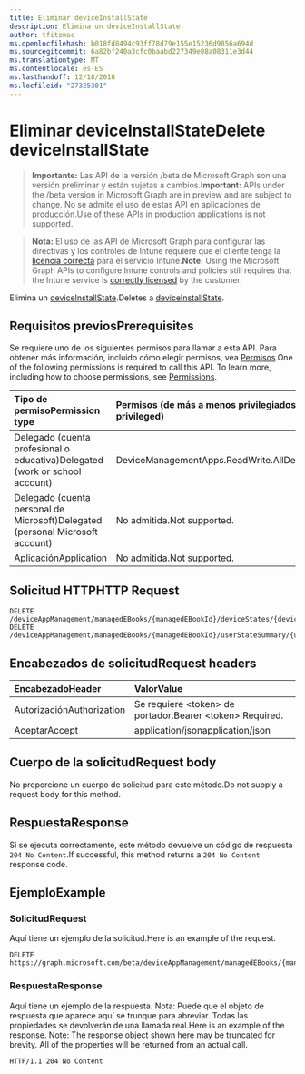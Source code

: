 ```yaml
---
title: Eliminar deviceInstallState
description: Elimina un deviceInstallState.
author: tfitzmac
ms.openlocfilehash: b018fd8494c93ff78d79e155e15236d9856a694d
ms.sourcegitcommit: 6a82bf240a3cfc0baabd227349e08a08311e3d44
ms.translationtype: MT
ms.contentlocale: es-ES
ms.lasthandoff: 12/18/2018
ms.locfileid: "27325301"
---
```

# <a name="delete-deviceinstallstate"></a><span data-ttu-id="611c3-103">Eliminar deviceInstallState</span><span class="sxs-lookup"><span data-stu-id="611c3-103">Delete deviceInstallState</span></span>

> <span data-ttu-id="611c3-104">**Importante:** Las API de la versión /beta de Microsoft Graph son una versión preliminar y están sujetas a cambios.</span><span class="sxs-lookup"><span data-stu-id="611c3-104">**Important:** APIs under the /beta version in Microsoft Graph are in preview and are subject to change.</span></span> <span data-ttu-id="611c3-105">No se admite el uso de estas API en aplicaciones de producción.</span><span class="sxs-lookup"><span data-stu-id="611c3-105">Use of these APIs in production applications is not supported.</span></span>

> <span data-ttu-id="611c3-106">**Nota:** El uso de las API de Microsoft Graph para configurar las directivas y los controles de Intune requiere que el cliente tenga la [licencia correcta](https://go.microsoft.com/fwlink/?linkid=839381) para el servicio Intune.</span><span class="sxs-lookup"><span data-stu-id="611c3-106">**Note:** Using the Microsoft Graph APIs to configure Intune controls and policies still requires that the Intune service is [correctly licensed](https://go.microsoft.com/fwlink/?linkid=839381) by the customer.</span></span>

<span data-ttu-id="611c3-107">Elimina un [deviceInstallState](../resources/intune-books-deviceinstallstate.md).</span><span class="sxs-lookup"><span data-stu-id="611c3-107">Deletes a [deviceInstallState](../resources/intune-books-deviceinstallstate.md).</span></span>
## <a name="prerequisites"></a><span data-ttu-id="611c3-108">Requisitos previos</span><span class="sxs-lookup"><span data-stu-id="611c3-108">Prerequisites</span></span>
<span data-ttu-id="611c3-p102">Se requiere uno de los siguientes permisos para llamar a esta API. Para obtener más información, incluido cómo elegir permisos, vea [Permisos](/graph/permissions-reference).</span><span class="sxs-lookup"><span data-stu-id="611c3-p102">One of the following permissions is required to call this API. To learn more, including how to choose permissions, see [Permissions](/graph/permissions-reference).</span></span>

|<span data-ttu-id="611c3-111">Tipo de permiso</span><span class="sxs-lookup"><span data-stu-id="611c3-111">Permission type</span></span>|<span data-ttu-id="611c3-112">Permisos (de más a menos privilegiados)</span><span class="sxs-lookup"><span data-stu-id="611c3-112">Permissions (from most to least privileged)</span></span>|
|:---|:---|
|<span data-ttu-id="611c3-113">Delegado (cuenta profesional o educativa)</span><span class="sxs-lookup"><span data-stu-id="611c3-113">Delegated (work or school account)</span></span>|<span data-ttu-id="611c3-114">DeviceManagementApps.ReadWrite.All</span><span class="sxs-lookup"><span data-stu-id="611c3-114">DeviceManagementApps.ReadWrite.All</span></span>|
|<span data-ttu-id="611c3-115">Delegado (cuenta personal de Microsoft)</span><span class="sxs-lookup"><span data-stu-id="611c3-115">Delegated (personal Microsoft account)</span></span>|<span data-ttu-id="611c3-116">No admitida.</span><span class="sxs-lookup"><span data-stu-id="611c3-116">Not supported.</span></span>|
|<span data-ttu-id="611c3-117">Aplicación</span><span class="sxs-lookup"><span data-stu-id="611c3-117">Application</span></span>|<span data-ttu-id="611c3-118">No admitida.</span><span class="sxs-lookup"><span data-stu-id="611c3-118">Not supported.</span></span>|

## <a name="http-request"></a><span data-ttu-id="611c3-119">Solicitud HTTP</span><span class="sxs-lookup"><span data-stu-id="611c3-119">HTTP Request</span></span>
<!-- {
  "blockType": "ignored"
}
-->
``` http
DELETE /deviceAppManagement/managedEBooks/{managedEBookId}/deviceStates/{deviceInstallStateId}
DELETE /deviceAppManagement/managedEBooks/{managedEBookId}/userStateSummary/{userInstallStateSummaryId}/deviceStates/{deviceInstallStateId}
```

## <a name="request-headers"></a><span data-ttu-id="611c3-120">Encabezados de solicitud</span><span class="sxs-lookup"><span data-stu-id="611c3-120">Request headers</span></span>
|<span data-ttu-id="611c3-121">Encabezado</span><span class="sxs-lookup"><span data-stu-id="611c3-121">Header</span></span>|<span data-ttu-id="611c3-122">Valor</span><span class="sxs-lookup"><span data-stu-id="611c3-122">Value</span></span>|
|:---|:---|
|<span data-ttu-id="611c3-123">Autorización</span><span class="sxs-lookup"><span data-stu-id="611c3-123">Authorization</span></span>|<span data-ttu-id="611c3-124">Se requiere &lt;token&gt; de portador.</span><span class="sxs-lookup"><span data-stu-id="611c3-124">Bearer &lt;token&gt; Required.</span></span>|
|<span data-ttu-id="611c3-125">Aceptar</span><span class="sxs-lookup"><span data-stu-id="611c3-125">Accept</span></span>|<span data-ttu-id="611c3-126">application/json</span><span class="sxs-lookup"><span data-stu-id="611c3-126">application/json</span></span>|

## <a name="request-body"></a><span data-ttu-id="611c3-127">Cuerpo de la solicitud</span><span class="sxs-lookup"><span data-stu-id="611c3-127">Request body</span></span>
<span data-ttu-id="611c3-128">No proporcione un cuerpo de solicitud para este método.</span><span class="sxs-lookup"><span data-stu-id="611c3-128">Do not supply a request body for this method.</span></span>

## <a name="response"></a><span data-ttu-id="611c3-129">Respuesta</span><span class="sxs-lookup"><span data-stu-id="611c3-129">Response</span></span>
<span data-ttu-id="611c3-130">Si se ejecuta correctamente, este método devuelve un código de respuesta `204 No Content`.</span><span class="sxs-lookup"><span data-stu-id="611c3-130">If successful, this method returns a `204 No Content` response code.</span></span>

## <a name="example"></a><span data-ttu-id="611c3-131">Ejemplo</span><span class="sxs-lookup"><span data-stu-id="611c3-131">Example</span></span>
### <a name="request"></a><span data-ttu-id="611c3-132">Solicitud</span><span class="sxs-lookup"><span data-stu-id="611c3-132">Request</span></span>
<span data-ttu-id="611c3-133">Aquí tiene un ejemplo de la solicitud.</span><span class="sxs-lookup"><span data-stu-id="611c3-133">Here is an example of the request.</span></span>
``` http
DELETE https://graph.microsoft.com/beta/deviceAppManagement/managedEBooks/{managedEBookId}/deviceStates/{deviceInstallStateId}
```

### <a name="response"></a><span data-ttu-id="611c3-134">Respuesta</span><span class="sxs-lookup"><span data-stu-id="611c3-134">Response</span></span>
<span data-ttu-id="611c3-p103">Aquí tiene un ejemplo de la respuesta. Nota: Puede que el objeto de respuesta que aparece aquí se trunque para abreviar. Todas las propiedades se devolverán de una llamada real.</span><span class="sxs-lookup"><span data-stu-id="611c3-p103">Here is an example of the response. Note: The response object shown here may be truncated for brevity. All of the properties will be returned from an actual call.</span></span>
``` http
HTTP/1.1 204 No Content
```





